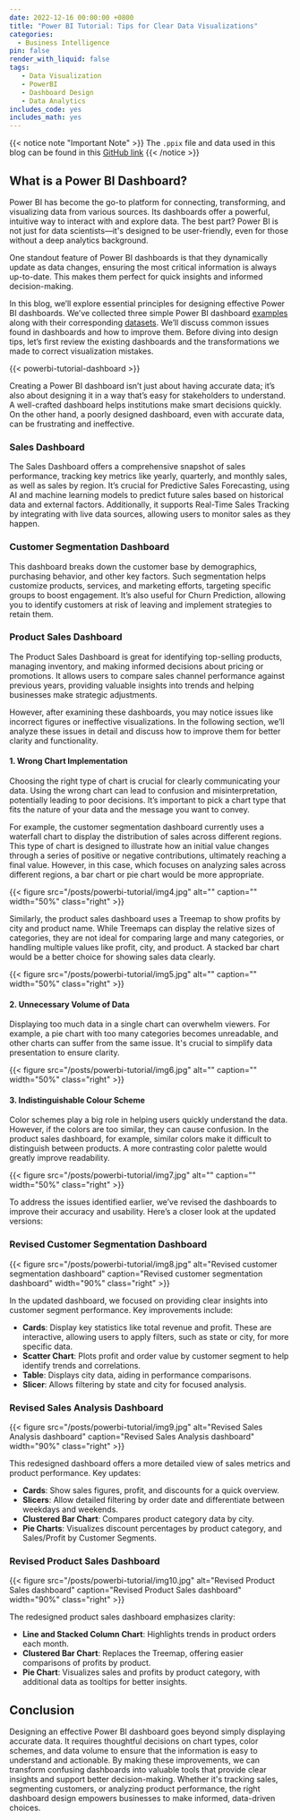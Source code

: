 ```yaml
---
date: 2022-12-16 00:00:00 +0800
title: "Power BI Tutorial: Tips for Clear Data Visualizations"
categories:
  - Business Intelligence
pin: false
render_with_liquid: false
tags:
   - Data Visualization
   - PowerBI
   - Dashboard Design
   - Data Analytics
includes_code: yes
includes_math: yes
---
```


{{< notice note "Important Note" >}}
The `.ppix` file and data used in this blog can be found in this [GitHub link](https://github.com/ahmedsalim3/public-data/tree/main/powerbi-tutorial)
{{< /notice >}}

## What is a Power BI Dashboard?

Power BI has become the go-to platform for connecting, transforming, and visualizing data from various sources. Its dashboards offer a powerful, intuitive way to interact with and explore data. The best part? Power BI is not just for data scientists—it's designed to be user-friendly, even for those without a deep analytics background.

One standout feature of Power BI dashboards is that they dynamically update as data changes, ensuring the most critical information is always up-to-date. This makes them perfect for quick insights and informed decision-making.

In this blog, we’ll explore essential principles for designing effective Power BI dashboards. We’ve collected three simple Power BI dashboard [examples][reference] along with their corresponding [datasets][reference-dataset]. We’ll discuss common issues found in dashboards and how to improve them. Before diving into design tips, let’s first review the existing dashboards and the transformations we made to correct visualization mistakes.

{{< powerbi-tutorial-dashboard >}}

Creating a Power BI dashboard isn’t just about having accurate data; it’s also about designing it in a way that’s easy for stakeholders to understand. A well-crafted dashboard helps institutions make smart decisions quickly. On the other hand, a poorly designed dashboard, even with accurate data, can be frustrating and ineffective.

### Sales Dashboard

The Sales Dashboard offers a comprehensive snapshot of sales performance, tracking key metrics like yearly, quarterly, and monthly sales, as well as sales by region. It’s crucial for Predictive Sales Forecasting, using AI and machine learning models to predict future sales based on historical data and external factors. Additionally, it supports Real-Time Sales Tracking by integrating with live data sources, allowing users to monitor sales as they happen.

### Customer Segmentation Dashboard

This dashboard breaks down the customer base by demographics, purchasing behavior, and other key factors. Such segmentation helps customize products, services, and marketing efforts, targeting specific groups to boost engagement. It’s also useful for Churn Prediction, allowing you to identify customers at risk of leaving and implement strategies to retain them.

### Product Sales Dashboard

The Product Sales Dashboard is great for identifying top-selling products, managing inventory, and making informed decisions about pricing or promotions. It allows users to compare sales channel performance against previous years, providing valuable insights into trends and helping businesses make strategic adjustments.

However, after examining these dashboards, you may notice issues like incorrect figures or ineffective visualizations. In the following section, we’ll analyze these issues in detail and discuss how to improve them for better clarity and functionality.

#### 1. Wrong Chart Implementation

Choosing the right type of chart is crucial for clearly communicating your data. Using the wrong chart can lead to confusion and misinterpretation, potentially leading to poor decisions. It’s important to pick a chart type that fits the nature of your data and the message you want to convey.

For example, the customer segmentation dashboard currently uses a waterfall chart to display the distribution of sales across different regions. This type of chart is designed to illustrate how an initial value changes through a series of positive or negative contributions, ultimately reaching a final value. However, in this case, which focuses on analyzing sales across different regions, a bar chart or pie chart would be more appropriate.

{{< figure src="/posts/powerbi-tutorial/img4.jpg" alt="" caption="" width="50%" class="right" >}}

Similarly, the product sales dashboard uses a Treemap to show profits by city and product name. While Treemaps can display the relative sizes of categories, they are not ideal for comparing large and many categories, or handling multiple values like profit, city, and product. A stacked bar chart would be a better choice for showing sales data clearly.

{{< figure src="/posts/powerbi-tutorial/img5.jpg" alt="" caption="" width="50%" class="right" >}}

#### 2. Unnecessary Volume of Data

Displaying too much data in a single chart can overwhelm viewers. For example, a pie chart with too many categories becomes unreadable, and other charts can suffer from the same issue. It's crucial to simplify data presentation to ensure clarity.

{{< figure src="/posts/powerbi-tutorial/img6.jpg" alt="" caption="" width="50%" class="right" >}}

#### 3. Indistinguishable Colour Scheme

Color schemes play a big role in helping users quickly understand the data. However, if the colors are too similar, they can cause confusion. In the product sales dashboard, for example, similar colors make it difficult to distinguish between products. A more contrasting color palette would greatly improve readability.

{{< figure src="/posts/powerbi-tutorial/img7.jpg" alt="" caption="" width="50%" class="right" >}}

To address the issues identified earlier, we’ve revised the dashboards to improve their accuracy and usability. Here’s a closer look at the updated versions:

### Revised Customer Segmentation Dashboard

{{< figure src="/posts/powerbi-tutorial/img8.jpg" alt="Revised customer segmentation dashboard" caption="Revised customer segmentation dashboard" width="90%" class="right" >}}

In the updated dashboard, we focused on providing clear insights into customer segment performance. Key improvements include:

- **Cards**: Display key statistics like total revenue and profit. These are interactive, allowing users to apply filters, such as state or city, for more specific data.
- **Scatter Chart**: Plots profit and order value by customer segment to help identify trends and correlations.
- **Table**: Displays city data, aiding in performance comparisons.
- **Slicer**: Allows filtering by state and city for focused analysis.

### Revised Sales Analysis Dashboard

{{< figure src="/posts/powerbi-tutorial/img9.jpg" alt="Revised Sales Analysis dashboard" caption="Revised Sales Analysis dashboard" width="90%" class="right" >}}

This redesigned dashboard offers a more detailed view of sales metrics and product performance. Key updates:

- **Cards**: Show sales figures, profit, and discounts for a quick overview.
- **Slicers**: Allow detailed filtering by order date and differentiate between weekdays and weekends.
- **Clustered Bar Chart**: Compares product category data by city.
- **Pie Charts**: Visualizes discount percentages by product category, and Sales/Profit by Customer Segments.

### Revised Product Sales Dashboard

{{< figure src="/posts/powerbi-tutorial/img10.jpg" alt="Revised Product Sales dashboard" caption="Revised Product Sales dashboard" width="90%" class="right" >}}

The redesigned product sales dashboard emphasizes clarity:

- **Line and Stacked Column Chart**: Highlights trends in product orders each month.
- **Clustered Bar Chart**: Replaces the Treemap, offering easier comparisons of profits by product.
- **Pie Chart**: Visualizes sales and profits by product category, with additional data as tooltips for better insights.

## Conclusion

Designing an effective Power BI dashboard goes beyond simply displaying accurate data. It requires thoughtful decisions on chart types, color schemes, and data volume to ensure that the information is easy to understand and actionable. By making these improvements, we can transform confusing dashboards into valuable tools that provide clear insights and support better decision-making. Whether it's tracking sales, segmenting customers, or analyzing product performance, the right dashboard design empowers businesses to make informed, data-driven choices.


[QA-docs]: https://learn.microsoft.com/en-us/power-bi/natural-language/power-bi-tutorial-q-and-a
[reference]: https://www.enjoysharepoint.com/power-bi-dashboard-examples/
[reference-dataset]: https://www.superdatascience.com/pages/powerbi